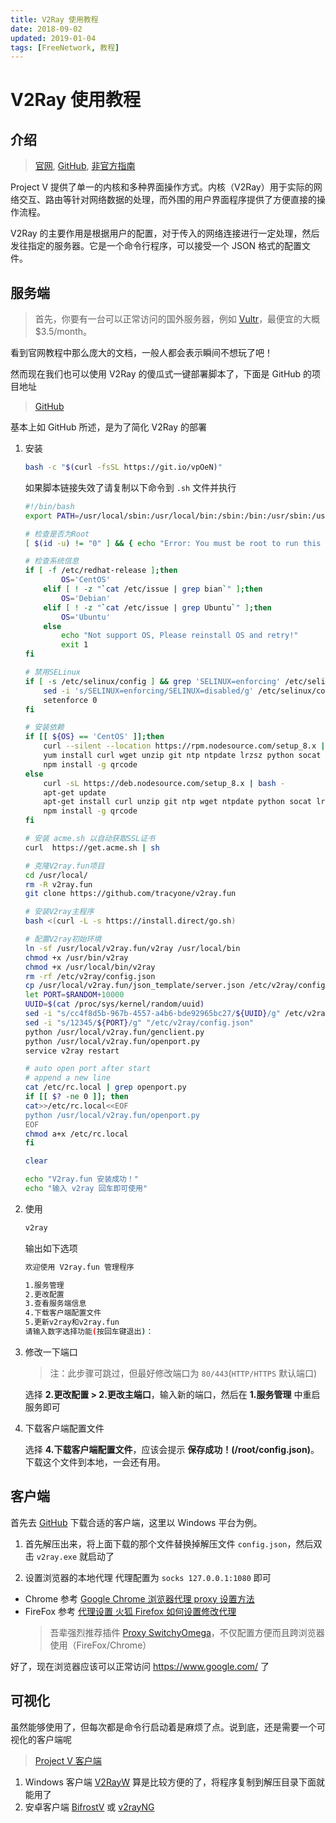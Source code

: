 ```yaml
---
title: V2Ray 使用教程
date: 2018-09-02
updated: 2019-01-04
tags: [FreeNetwork, 教程]
---
```


# V2Ray 使用教程

## 介绍

> [官网](https://www.v2ray.com/), [GitHub](https://github.com/v2ray/v2ray-core), [非官方指南](https://toutyrater.github.io/)

Project V 提供了单一的内核和多种界面操作方式。内核（V2Ray）用于实际的网络交互、路由等针对网络数据的处理，而外围的用户界面程序提供了方便直接的操作流程。

V2Ray 的主要作用是根据用户的配置，对于传入的网络连接进行一定处理，然后发往指定的服务器。它是一个命令行程序，可以接受一个 JSON 格式的配置文件。

## 服务端

> 首先，你要有一台可以正常访问的国外服务器，例如 [Vultr](https://www.vultr.com/?ref=7239719)，最便宜的大概 \$3.5/month。

看到官网教程中那么庞大的文档，一般人都会表示瞬间不想玩了吧！

然而现在我们也可以使用 V2Ray 的傻瓜式一键部署脚本了，下面是 GitHub 的项目地址

> [GitHub](https://github.com/tracyone/v2ray.fun)

基本上如 GitHub 所述，是为了简化 V2Ray 的部署

1. 安装

   ```bash
   bash -c "$(curl -fsSL https://git.io/vpOeN)"
   ```

   如果脚本链接失效了请复制以下命令到 `.sh` 文件并执行

   ```sh
   #!/bin/bash
   export PATH=/usr/local/sbin:/usr/local/bin:/sbin:/bin:/usr/sbin:/usr/bin

   # 检查是否为Root
   [ $(id -u) != "0" ] && { echo "Error: You must be root to run this script"; exit 1; }

   # 检查系统信息
   if [ -f /etc/redhat-release ];then
           OS='CentOS'
       elif [ ! -z "`cat /etc/issue | grep bian`" ];then
           OS='Debian'
       elif [ ! -z "`cat /etc/issue | grep Ubuntu`" ];then
           OS='Ubuntu'
       else
           echo "Not support OS, Please reinstall OS and retry!"
           exit 1
   fi

   # 禁用SELinux
   if [ -s /etc/selinux/config ] && grep 'SELINUX=enforcing' /etc/selinux/config; then
       sed -i 's/SELINUX=enforcing/SELINUX=disabled/g' /etc/selinux/config
       setenforce 0
   fi

   # 安装依赖
   if [[ ${OS} == 'CentOS' ]];then
       curl --silent --location https://rpm.nodesource.com/setup_8.x | bash -
       yum install curl wget unzip git ntp ntpdate lrzsz python socat nodejs -y
       npm install -g qrcode
   else
       curl -sL https://deb.nodesource.com/setup_8.x | bash -
       apt-get update
       apt-get install curl unzip git ntp wget ntpdate python socat lrzsz nodejs -y
       npm install -g qrcode
   fi

   # 安装 acme.sh 以自动获取SSL证书
   curl  https://get.acme.sh | sh

   # 克隆V2ray.fun项目
   cd /usr/local/
   rm -R v2ray.fun
   git clone https://github.com/tracyone/v2ray.fun

   # 安装V2ray主程序
   bash <(curl -L -s https://install.direct/go.sh)

   # 配置V2ray初始环境
   ln -sf /usr/local/v2ray.fun/v2ray /usr/local/bin
   chmod +x /usr/bin/v2ray
   chmod +x /usr/local/bin/v2ray
   rm -rf /etc/v2ray/config.json
   cp /usr/local/v2ray.fun/json_template/server.json /etc/v2ray/config.json
   let PORT=$RANDOM+10000
   UUID=$(cat /proc/sys/kernel/random/uuid)
   sed -i "s/cc4f8d5b-967b-4557-a4b6-bde92965bc27/${UUID}/g" /etc/v2ray/config.json
   sed -i "s/12345/${PORT}/g" "/etc/v2ray/config.json"
   python /usr/local/v2ray.fun/genclient.py
   python /usr/local/v2ray.fun/openport.py
   service v2ray restart

   # auto open port after start
   # append a new line
   cat /etc/rc.local | grep openport.py
   if [[ $? -ne 0 ]]; then
   cat>>/etc/rc.local<<EOF
   python /usr/local/v2ray.fun/openport.py
   EOF
   chmod a+x /etc/rc.local
   fi

   clear

   echo "V2ray.fun 安装成功！"
   echo "输入 v2ray 回车即可使用"
   ```

2. 使用

   ```bash
   v2ray
   ```

   输出如下选项

   ```bash
   欢迎使用 V2ray.fun 管理程序

   1.服务管理
   2.更改配置
   3.查看服务端信息
   4.下载客户端配置文件
   5.更新v2ray和v2ray.fun
   请输入数字选择功能(按回车键退出)：
   ```

3. 修改一下端口

   > 注：此步骤可跳过，但最好修改端口为 `80/443`(`HTTP/HTTPS` 默认端口)

   选择 **2.更改配置 > 2.更改主端口**，输入新的端口，然后在 **1.服务管理** 中重启服务即可

4. 下载客户端配置文件

   选择 **4.下载客户端配置文件**，应该会提示 **保存成功！(/root/config.json)**。下载这个文件到本地，一会还有用。

## 客户端

首先去 [GitHub](https://github.com/v2ray/v2ray-core/releases) 下载合适的客户端，这里以 Windows 平台为例。

1. 首先解压出来，将上面下载的那个文件替换掉解压文件 `config.json`，然后双击 `v2ray.exe` 就启动了

2. 设置浏览器的本地代理
   代理配置为 `socks 127.0.0.1:1080` 即可

- Chrome 参考 [Google Chrome 浏览器代理 proxy 设置方法](https://jingyan.baidu.com/article/e52e3615a3ef8e40c60c510f.html)
- FireFox 参考 [代理设置 火狐 Firefox 如何设置修改代理](https://jingyan.baidu.com/article/375c8e199ca72525f2a229b8.html)
  > 吾辈强烈推荐插件 [Proxy SwitchyOmega](https://chrome.google.com/webstore/detail/proxy-switchyomega/padekgcemlokbadohgkifijomclgjgif)，不仅配置方便而且跨浏览器使用（FireFox/Chrome）

好了，现在浏览器应该可以正常访问 <https://www.google.com/> 了

## 可视化

虽然能够使用了，但每次都是命令行启动着是麻烦了点。说到底，还是需要一个可视化的客户端呢

> [Project V 客户端](https://v2ray.com/ui_client/)

1. Windows 客户端
   [V2RayW](https://github.com/Cenmrev/V2RayW) 算是比较方便的了，将程序复制到解压目录下面就能用了
2. 安卓客户端
   [BifrostV](https://play.google.com/store/apps/details?id=com.github.dawndiy.bifrostv) 或 [v2rayNG](https://play.google.com/store/apps/details?id=com.v2ray.ang)
